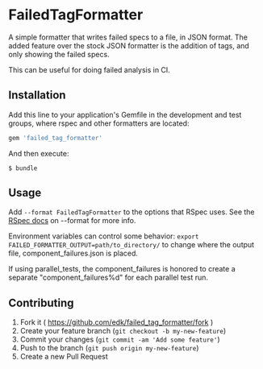 # FailedTagFormatter

A simple formatter that writes failed specs to a file,
in JSON format.  The added feature over the stock
JSON formatter is the addition of tags, and only showing
the failed specs.

This can be useful for doing failed analysis in CI.


## Installation

Add this line to your application's Gemfile in the development and test groups, where rspec and other formatters are located:

```ruby
gem 'failed_tag_formatter'
```

And then execute:

    $ bundle


## Usage

Add `--format FailedTagFormatter` to the options that RSpec uses.
See the [RSpec docs](https://relishapp.com/rspec/rspec-core/v/2-6/docs/command-line/format-option) on --format for more info.


Environment variables can control some behavior:
`export FAILED_FORMATTER_OUTPUT=path/to_directory/` to change where the output file, component_failures.json is placed.

If using parallel_tests, the component_failures is honored to create a separate "component_failures%d" for each parallel test run.



## Contributing

1. Fork it ( https://github.com/edk/failed_tag_formatter/fork )
2. Create your feature branch (`git checkout -b my-new-feature`)
3. Commit your changes (`git commit -am 'Add some feature'`)
4. Push to the branch (`git push origin my-new-feature`)
5. Create a new Pull Request

